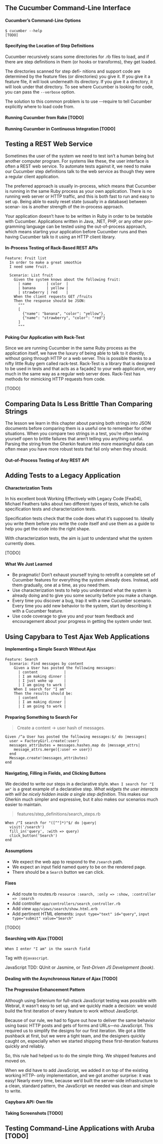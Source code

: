 ## The Cucumber Command-Line Interface

#### Cucumber’s Command-Line Options

    $ cucumber --help
    [TODO]

#### Specifying the Location of Step Definitions

Cucumber recursively scans some directories for .rb files to load, and if there are step definitions in them (or hooks or transforms), they get loaded.

The directories scanned for step defi- nitions and support code are determined by the feature files (or directories) you give it. If you give it a feature file, it will look underneath its directory. If you give it a directory, it will look under that directory. To see where Cucumber is looking for code, you can pass the `--verbose` option.

The solution to this common problem is to use --require to tell Cucumber explicitly where to load code from.

#### Running Cucumber from Rake [TODO]

#### Running Cucumber in Continuous Integration [TODO]

## Testing a REST Web Service

Sometimes the user of the system we need to test isn’t a human being but another computer program. For systems like these, the user interface is often a REST web service. To automate tests against it, we need to make our Cucumber step definitions talk to the web service as though they were a regular client application.

The preferred approach is usually in-process, which means that Cucumber is running in the same Ruby process as your own application. There is no running web server or HTTP traffic, and this is both fast to run and easy to set up. Being able to easily reset state (usually in a database) between scenar- ios is another strength of the in-process approach.

Your application doesn’t have to be written in Ruby in order to be testable with Cucumber. Applications written in Java, .NET, PHP, or any other pro- gramming language can be tested using the out-of-process approach, which means starting your application before Cucumber runs and then having Cucumber talk to it using an HTTP client library.

#### In-Process Testing of Rack-Based REST APIs

    Feature: Fruit list
      In order to make a great smoothie
      I need some fruit.
      
      Scenario: List fruit
        Given the system knows about the following fruit:
          | name       | color  |
          | banana     | yellow |
          | strawberry | red    |
        When the client requests GET /fruits
        Then the response should be JSON:
          """
          [
            {"name": "banana", "color": "yellow"},
            {"name": "strawberry", "color": "red"}
          ]
          """

#### Poking Our Application with Rack-Test

Since we are running Cucumber in the same Ruby process as the application itself, we have the luxury of being able to talk to it directly, without going through HTTP or a web server. This is possible thanks to a nifty little Ruby gem called rack-test. Rack-Test is a library that is designed to be used in tests and that acts as a façade2 to your web application, very much in the same way as a regular web server does. Rack-Test has methods for mimicking HTTP requests from code. 

[TODO]

## Comparing Data Is Less Brittle Than Comparing Strings

The lesson we learn in this chapter about parsing both strings into JSON documents before comparing them is a useful one to remember for other situations. When you compare two strings in a test, you’re often leaving yourself open to brittle failures that aren’t telling you anything useful. Parsing the string from the Gherkin feature into more meaningful data can often mean you have more robust tests that fail only when they should.

#### Out-of-Process Testing of Any REST API

## Adding Tests to a Legacy Application

#### Characterization Tests

In his excellent book Working Effectively with Legacy Code [Fea04], Michael Feathers talks about two different types of tests, which he calls specification tests and characterization tests.

Specification tests check that the code does what it’s supposed to. Ideally you write them before you write the code itself and use them as a guide to help you get the code into the right shape.

With characterization tests, the aim is just to understand what the system currently does.

[TODO]

#### What We Just Learned

- Be pragmatic! Don’t exhaust yourself trying to retrofit a complete set of Cucumber features for everything the system already does. Instead, add them gradually, one at a time, as you need them.
- Use characterization tests to help you understand what the system is already doing and to give you some security before you make a change.
- Every time you discover a bug, trap it with a new Cucumber scenario. Every time you add new behavior to the system, start by describing it with a Cucumber feature.
- Use code coverage to give you and your team feedback and encouragement about your progress in getting the system under test.

## Using Capybara to Test Ajax Web Applications

#### Implementing a Simple Search Without Ajax

    Feature: Search
      Scenario: Find messages by content
        Given a User has posted the following messages:
          | content            |
          | I am making dinner |
          | I just woke up     |
          | I am going to work |
        When I search for "I am"
        Then the results should be:
          | content            |
          | I am making dinner |
          | I am going to work |

#### Preparing Something to Search For

> Create a content -> user hash of messages.

    Given /^a User has posted the following messages:$/ do |messages|
      user = FactoryGirl.create(:user)
      messages_attributes = messages.hashes.map do |message_attrs| 
        message_attrs.merge({:user => user})
      end
      Message.create!(messages_attributes)
    end

#### Navigating, Filling in Fields, and Clicking Buttons

We decided to write our steps in a declarative style. `When I search for "I am"` is a great example of a declarative step. *What widgets the user interacts with will be nicely hidden inside a single step definition.* This makes our Gherkin much simpler and expressive, but it also makes our scenarios much easier to maintain.

> features/step_definitions/search_steps.rb

    When /^I search for "([^"]*)"$/ do |query|
      visit('/search')
      fill_in('query', :with => query)
      click_button('Search')
    end

#### Assumptions
- We expect the web app to respond to the `/search` path.
- We expect an input field named query to be on the rendered page.
- There should be a `Search` button we can click.

#### Fixes
- Add route to routes.rb `resource :search, :only => :show, :controller => :search`
- Add controller `app/controllers/search_controller.rb`
- Add view `app/views/search/show.html.erb`
- Add pertinent HTML elements: `input type="text" id="query"`, `input type="submit" value="Search"`

[TODO]

#### Searching with Ajax [TODO]

    When I enter "I am" in the search field

Tag with `@javascript`.

JavaScript TDD: QUnit or Jasmine, or _Test-Driven JS Development (book)_.

#### Dealing with the Asynchronous Nature of Ajax [TODO]

#### The Progressive Enhancement Pattern

Although using Selenium for full-stack JavaScript testing was possible with Webrat, it wasn’t easy to set up, and we quickly made a decision: we would build the first iteration of every feature to work without JavaScript.

Because of our rule, we had to figure out how to deliver the same behavior using basic HTTP posts and gets of forms and URLs—no JavaScript. This required us to simplify the designs for our first iteration. We got a little pushback at first, but we were a tight team, and the designers quickly caught on, especially when we started shipping these first-iteration features quickly and reliably.

So, this rule had helped us to do the simple thing. We shipped features and moved on.

When we did have to add JavaScript, we added it on top of the existing working HTTP- only implementation, and we got another surprise: it was easy! Nearly every time, because we’d built the server-side infrastructure to a clean, standard pattern, the JavaScript we needed was clean and simple to write.

#### Capybara API: Own file

#### Taking Screenshots [TODO]

## Testing Command-Line Applications with Aruba [TODO]

